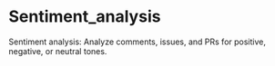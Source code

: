 # Sentiment_analysis
Sentiment analysis: Analyze comments, issues, and PRs for positive, negative, or neutral tones.
